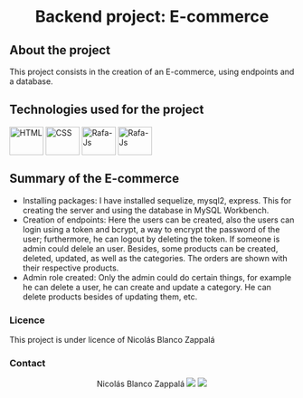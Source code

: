 <h1 align="center">Backend project: E-commerce</h1>

## About the project

This project consists in the creation of an E-commerce, using endpoints and a database.

## Technologies used for the project

<img align="center" alt="HTML" height="50" width="60" src="https://upload.wikimedia.org/wikipedia/commons/thumb/d/d9/Node.js_logo.svg/1200px-Node.js_logo.svg.png"> <img align="center" alt="CSS" height="50" width="60" src="https://miro.medium.com/v2/resize:fit:1400/1*i2fRBk3GsYLeUk_Rh7AzHw.png"> <img align="center" alt="Rafa-Js" height="50" width="60" src="https://i.blogs.es/91493f/sequelize/1366_2000.png"> <img align="center" alt="Rafa-Js" height="50" width="60" src="https://hoplasoftware.com/wp-content/uploads/2021/07/1024px-MySQL.ff87215b43fd7292af172e2a5d9b844217262571.png">

## Summary of the E-commerce

<ul>
    <li>
    Installing packages: I have installed sequelize, mysql2, express. This for creating the server and using the database in MySQL Workbench.
    </li>
    <li>
    Creation of endpoints: Here the users can be created, also the users can login using a token and bcrypt, a way to encrypt the password of the user; furthermore, he can logout by deleting the token. If someone is admin could delele an user. Besides, some products can be created, deleted, updated, as well as the categories. The orders are shown with their respective products.
    </li>
    <li>
    Admin role created: Only the admin could do certain things, for example he can delete a user, he can create and update a category. He can delete products besides of updating them, etc.
    </li>
</ul>

### Licence

This project is under licence of Nicolás Blanco Zappalá

### Contact

<p display="flex" align="center" justify-content="center">
 Nicolás Blanco Zappalá
<a href = "nblancozappala@gmail.com"><img src="https://img.shields.io/badge/-Gmail-%23333?style=for-the-badge&logo=gmail&logoColor=white" target="_blank"></a>
    <a href="https://www.linkedin.com/in/nblancoz" target="_blank"><img src="https://img.shields.io/badge/-LinkedIn-%230077B5?style=for-the-badge&logo=linkedin&logoColor=white" target="_blank"></a> 
</p>